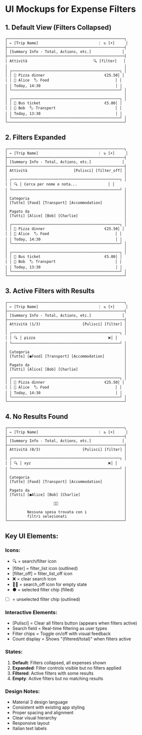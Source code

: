 # UI Mockups for Expense Filters

## 1. Default View (Filters Collapsed)
```
┌─────────────────────────────────────────────────────┐
│ ← [Trip Name]                           ⋮ ↻ [+]     │
├─────────────────────────────────────────────────────┤
│ [Summary Info - Total, Actions, etc.]              │
├─────────────────────────────────────────────────────┤
│ Attività                              🔍 [filter]   │
│                                                     │
│ ┌─────────────────────────────────────────────────┐ │
│ │ 🍕 Pizza dinner                           €25.50│ │
│ │ 👤 Alice  🏷️ Food                              │ │
│ │ Today, 14:30                                  │ │
│ └─────────────────────────────────────────────────┘ │
│                                                     │
│ ┌─────────────────────────────────────────────────┐ │
│ │ 🚌 Bus ticket                             €5.00│ │
│ │ 👤 Bob  🏷️ Transport                           │ │
│ │ Today, 13:30                                  │ │
│ └─────────────────────────────────────────────────┘ │
└─────────────────────────────────────────────────────┘
```

## 2. Filters Expanded
```
┌─────────────────────────────────────────────────────┐
│ ← [Trip Name]                           ⋮ ↻ [+]     │
├─────────────────────────────────────────────────────┤
│ [Summary Info - Total, Actions, etc.]              │
├─────────────────────────────────────────────────────┤
│ Attività                     [Pulisci] [filter_off] │
│                                                     │
│ ┌─────────────────────────────────────────────────┐ │
│ │ 🔍 │ Cerca per nome o nota...              │ │
│ └─────────────────────────────────────────────────┘ │
│                                                     │
│ Categoria                                           │
│ [Tutte] [Food] [Transport] [Accommodation]          │
│                                                     │
│ Pagato da                                           │
│ [Tutti] [Alice] [Bob] [Charlie]                     │
│                                                     │
│ ┌─────────────────────────────────────────────────┐ │
│ │ 🍕 Pizza dinner                           €25.50│ │
│ │ 👤 Alice  🏷️ Food                              │ │
│ │ Today, 14:30                                  │ │
│ └─────────────────────────────────────────────────┘ │
│                                                     │
│ ┌─────────────────────────────────────────────────┐ │
│ │ 🚌 Bus ticket                             €5.00│ │
│ │ 👤 Bob  🏷️ Transport                           │ │
│ │ Today, 13:30                                  │ │
│ └─────────────────────────────────────────────────┘ │
└─────────────────────────────────────────────────────┘
```

## 3. Active Filters with Results
```
┌─────────────────────────────────────────────────────┐
│ ← [Trip Name]                           ⋮ ↻ [+]     │
├─────────────────────────────────────────────────────┤
│ [Summary Info - Total, Actions, etc.]              │
├─────────────────────────────────────────────────────┤
│ Attività (1/3)                   [Pulisci] [filter] │
│                                                     │
│ ┌─────────────────────────────────────────────────┐ │
│ │ 🔍 │ pizza                                 ❌│ │
│ └─────────────────────────────────────────────────┘ │
│                                                     │
│ Categoria                                           │
│ [Tutte] [●Food] [Transport] [Accommodation]         │
│                                                     │
│ Pagato da                                           │
│ [Tutti] [Alice] [Bob] [Charlie]                     │
│                                                     │
│ ┌─────────────────────────────────────────────────┐ │
│ │ 🍕 Pizza dinner                           €25.50│ │
│ │ 👤 Alice  🏷️ Food                              │ │
│ │ Today, 14:30                                  │ │
│ └─────────────────────────────────────────────────┘ │
└─────────────────────────────────────────────────────┘
```

## 4. No Results Found
```
┌─────────────────────────────────────────────────────┐
│ ← [Trip Name]                           ⋮ ↻ [+]     │
├─────────────────────────────────────────────────────┤
│ [Summary Info - Total, Actions, etc.]              │
├─────────────────────────────────────────────────────┤
│ Attività (0/3)                   [Pulisci] [filter] │
│                                                     │
│ ┌─────────────────────────────────────────────────┐ │
│ │ 🔍 │ xyz                                   ❌│ │
│ └─────────────────────────────────────────────────┘ │
│                                                     │
│ Categoria                                           │
│ [Tutte] [Food] [Transport] [Accommodation]          │
│                                                     │
│ Pagato da                                           │
│ [Tutti] [●Alice] [Bob] [Charlie]                    │
│                                                     │
│                     🔍⃠                              │
│                                                     │
│         Nessuna spesa trovata con i                 │
│         filtri selezionati                          │
└─────────────────────────────────────────────────────┘
```

## Key UI Elements:

### Icons:
- 🔍 = search/filter icon
- [filter] = filter_list icon (outlined)
- [filter_off] = filter_list_off icon
- ❌ = clear search icon
- 🔍⃠ = search_off icon for empty state
- ● = selected filter chip (filled)
- [ ] = unselected filter chip (outlined)

### Interactive Elements:
- [Pulisci] = Clear all filters button (appears when filters active)
- Search field = Real-time filtering as user types
- Filter chips = Toggle on/off with visual feedback
- Count display = Shows "(filtered/total)" when filters active

### States:
1. **Default**: Filters collapsed, all expenses shown
2. **Expanded**: Filter controls visible but no filters applied
3. **Filtered**: Active filters with some results
4. **Empty**: Active filters but no matching results

### Design Notes:
- Material 3 design language
- Consistent with existing app styling
- Proper spacing and alignment
- Clear visual hierarchy
- Responsive layout
- Italian text labels